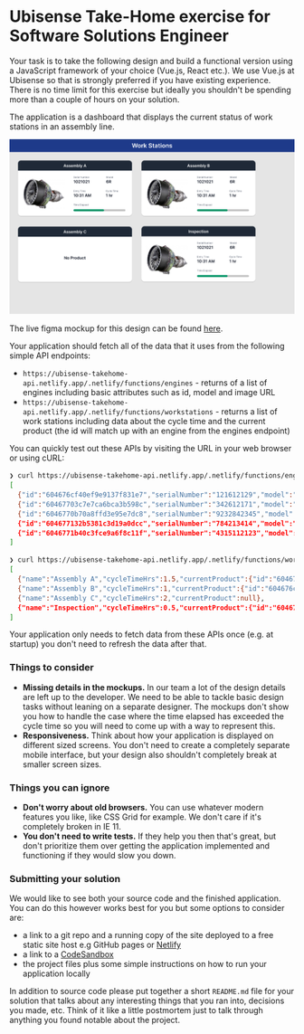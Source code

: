 # Ubisense Take-Home exercise for Software Solutions Engineer 

Your task is to take the following design and build a functional version using a JavaScript framework of your choice (Vue.js, React etc.). We use Vue.js at Ubisense so that is strongly preferred if you have existing experience. 
There is no time limit for this exercise but ideally you shouldn't be spending more than a couple of hours on your solution. 


The application is a dashboard that displays the current status of work stations in an assembly line.

![](screenshot.png)

The live figma mockup for this design can be found [here](https://www.figma.com/file/X2F7lcU7AazcHxWc7OlPX4/Ubisense-Take-Home-Exercise?node-id=0%3A1).

Your application should fetch all of the data that it uses from the following simple API endpoints:
* `https://ubisense-takehome-api.netlify.app/.netlify/functions/engines` - returns of a list of engines including basic attributes such as id, model and image URL
* `https://ubisense-takehome-api.netlify.app/.netlify/functions/workstations` - returns a list of work stations including data about the cycle time and the current product (the id will match up with an engine from the engines endpoint)

You can quickly test out these APIs by visiting the URL in your web browser or using cURL:

```bash
❯ curl https://ubisense-takehome-api.netlify.app/.netlify/functions/engines
[
  {"id":"604676cf40ef9e9137f831e7","serialNumber":"121612129","model":"5R","image":"https://i.postimg.cc/MKbJTkrx/5R.jpg"},
  {"id":"60467703c7e7ca6bca3b598c","serialNumber":"342612171","model":"2R","image":"https://i.postimg.cc/RVzz4CdX/2R.jpg"},
  {"id":"6046770b70a8ffd3e95e7dc8","serialNumber":"9232842345","model":"8R","image":"https://i.postimg.cc/cLxytDV3/8R.png"},
  {"id":"604677132b5381c3d19a0dcc","serialNumber":"784213414","model":"5R","image":"https://i.postimg.cc/MKbJTkrx/5R.jpg"},
  {"id":"6046771b40c3fce9a6f8c11f","serialNumber":"4315112123","model":"2R","image":"https://i.postimg.cc/RVzz4CdX/2R.jpg"}
]
```

```bash
❯ curl https://ubisense-takehome-api.netlify.app/.netlify/functions/workstations
[
  {"name":"Assembly A","cycleTimeHrs":1.5,"currentProduct":{"id":"604676cf40ef9e9137f831e7","entryTime":1615229929818}},
  {"name":"Assembly B","cycleTimeHrs":1,"currentProduct":{"id":"604676cf40ef9e9137f831e7","entryTime":1615230589818}},
  {"name":"Assembly C","cycleTimeHrs":2,"currentProduct":null},
  {"name":"Inspection","cycleTimeHrs":0.5,"currentProduct":{"id":"604676cf40ef9e9137f831e7","entryTime":1615231489818}}
]
```

Your application only needs to fetch data from these APIs once (e.g. at startup) you don't need to refresh the data after that.

### Things to consider

- **Missing details in the mockups.** In our team a lot of the design details are left up to the developer. We need to be able to tackle basic design tasks without leaning on a separate designer. The mockups don't show you how to handle the case where the time elapsed has exceeded the cycle time so you will need to come up with a way to represent this.
- **Responsiveness.** Think about how your application is displayed on different sized screens. You don't need to create a completely separate mobile interface, but your design also shouldn't completely break at smaller screen sizes.

### Things you can ignore

- **Don't worry about old browsers.** You can use whatever modern features you like, like CSS Grid for example. We don't care if it's completely broken in IE 11.
- **You don't need to write tests.** If they help you then that's great, but don't prioritize them over getting the application implemented and functioning if they would slow you down.

### Submitting your solution

We would like to see both your source code and the finished application. You can do this however works best for you but some options to consider are:

- a link to a git repo and a running copy of the site deployed to a free static site host e.g GitHub pages or [Netlify](https://www.netlify.com/)
- a link to a [CodeSandbox](https://codesandbox.io/)
- the project files plus some simple instructions on how to run your application locally

In addition to source code please put together a short `README.md` file for your solution that talks about any interesting things that you ran into, decisions you made, etc. Think of it like a little postmortem just to talk through anything you found notable about the project. 
